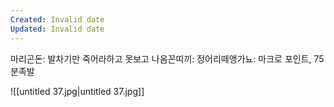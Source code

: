```yaml
---
Created: Invalid date
Updated: Invalid date
---
```

마리곤돈: 발차기만 죽어라하고 못보고 나옴꼰띠끼: 정어리떼앵가뇨: 마크로 포인트, 75분족발

![[untitled 37.jpg|untitled 37.jpg]]